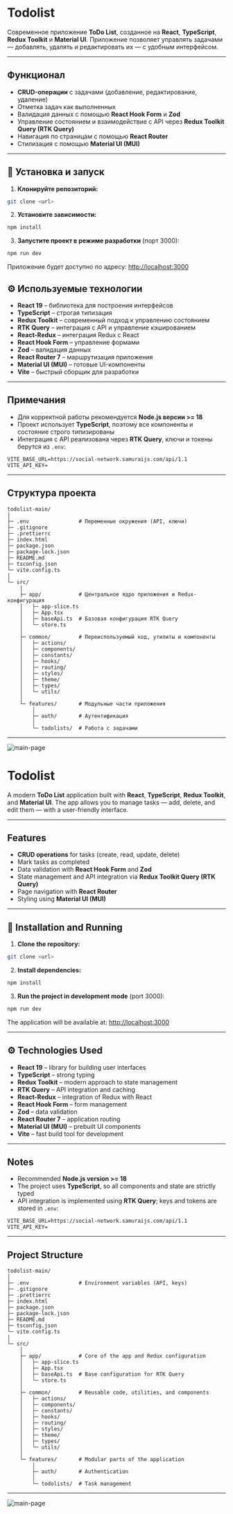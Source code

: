 # Todolist

Современное приложение **ToDo List**, созданное на **React**, **TypeScript**, **Redux Toolkit** и **Material UI**.
Приложение позволяет управлять задачами — добавлять, удалять и редактировать их — с удобным интерфейсом.

---

##  Функционал

- **CRUD-операции** с задачами (добавление, редактирование, удаление)
- Отметка задач как выполненных
- Валидация данных с помощью **React Hook Form** и **Zod**
- Управление состоянием и взаимодействие с API через **Redux Toolkit Query (RTK Query)**
- Навигация по страницам с помощью **React Router**
- Стилизация с помощью **Material UI (MUI)**

---

## 🚀 Установка и запуск

1. **Клонируйте репозиторий:**

```bash
git clone <url>

````

2. **Установите зависимости:**

```bash
npm install
```

3. **Запустите проект в режиме разработки** (порт 3000):

```bash
npm run dev
```

Приложение будет доступно по адресу: [http://localhost:3000](http://localhost:3000)

## ⚙️ Используемые технологии

- **React 19** – библиотека для построения интерфейсов
- **TypeScript** – строгая типизация
- **Redux Toolkit** – современный подход к управлению состоянием
- **RTK Query** – интеграция с API и управление кэшированием
- **React-Redux** – интеграция Redux с React
- **React Hook Form** – управление формами
- **Zod** – валидация данных
- **React Router 7** – маршрутизация приложения
- **Material UI (MUI)** – готовые UI-компоненты
- **Vite** – быстрый сборщик для разработки

---

## Примечания

- Для корректной работы рекомендуется **Node.js версии >= 18**
- Проект использует **TypeScript**, поэтому все компоненты и состояние строго типизированы
- Интеграция с API реализована через **RTK Query**, ключи и токены берутся из `.env`:

```env
VITE_BASE_URL=https://social-network.samuraijs.com/api/1.1
VITE_API_KEY=
```



---

## Структура проекта

```
todolist-main/
│
├─ .env                # Переменные окружения (API, ключи)
├─ .gitignore
├─ .prettierrc
├─ index.html
├─ package.json
├─ package-lock.json
├─ README.md
├─ tsconfig.json
└─ vite.config.ts
│
└─ src/
    │
    ├─ app/            # Центральное ядро приложения и Redux-конфигурация
    │   ├─ app-slice.ts
    │   ├─ App.tsx
    │   ├─ baseApi.ts  # Базовая конфигурация RTK Query
    │   └─ store.ts
    │
    ├─ common/         # Переиспользуемый код, утилиты и компоненты
    │   ├─ actions/
    │   ├─ components/
    │   ├─ constants/
    │   ├─ hooks/
    │   ├─ routing/
    │   ├─ styles/
    │   ├─ theme/
    │   ├─ types/
    │   └─ utils/
    │
    └─ features/       # Модульные части приложения 
        │
        ├─ auth/       # Аутентификация
        │
        └─ todolists/  # Работа с задачами

```

---

![main-page](images/main.png)



# Todolist

A modern **ToDo List** application built with **React**, **TypeScript**, **Redux Toolkit**, and **Material UI**.
The app allows you to manage tasks — add, delete, and edit them — with a user-friendly interface.

---

## Features

* **CRUD operations** for tasks (create, read, update, delete)
* Mark tasks as completed
* Data validation with **React Hook Form** and **Zod**
* State management and API integration via **Redux Toolkit Query (RTK Query)**
* Page navigation with **React Router**
* Styling using **Material UI (MUI)**

---

## 🚀 Installation and Running

1. **Clone the repository:**

```bash
git clone <url>
```

2. **Install dependencies:**

```bash
npm install
```

3. **Run the project in development mode** (port 3000):

```bash
npm run dev
```

The application will be available at: [http://localhost:3000](http://localhost:3000)

---

## ⚙️ Technologies Used

* **React 19** – library for building user interfaces
* **TypeScript** – strong typing
* **Redux Toolkit** – modern approach to state management
* **RTK Query** – API integration and caching
* **React-Redux** – integration of Redux with React
* **React Hook Form** – form management
* **Zod** – data validation
* **React Router 7** – application routing
* **Material UI (MUI)** – prebuilt UI components
* **Vite** – fast build tool for development

---

## Notes

* Recommended **Node.js version >= 18**
* The project uses **TypeScript**, so all components and state are strictly typed
* API integration is implemented using **RTK Query**; keys and tokens are stored in `.env`:

```env
VITE_BASE_URL=https://social-network.samuraijs.com/api/1.1
VITE_API_KEY=
```

---

## Project Structure

```
todolist-main/
│
├─ .env                # Environment variables (API, keys)
├─ .gitignore
├─ .prettierrc
├─ index.html
├─ package.json
├─ package-lock.json
├─ README.md
├─ tsconfig.json
└─ vite.config.ts
│
└─ src/
    │
    ├─ app/            # Core of the app and Redux configuration
    │   ├─ app-slice.ts
    │   ├─ App.tsx
    │   ├─ baseApi.ts  # Base configuration for RTK Query
    │   └─ store.ts
    │
    ├─ common/         # Reusable code, utilities, and components
    │   ├─ actions/
    │   ├─ components/
    │   ├─ constants/
    │   ├─ hooks/
    │   ├─ routing/
    │   ├─ styles/
    │   ├─ theme/
    │   ├─ types/
    │   └─ utils/
    │
    └─ features/       # Modular parts of the application
        │
        ├─ auth/       # Authentication
        │
        └─ todolists/  # Task management
```

---

![main-page](images/main.png)

